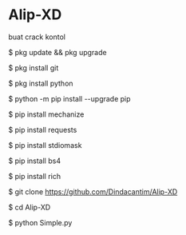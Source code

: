 # Alip-XD
buat crack kontol

$ pkg update && pkg upgrade 

$ pkg install git 

$ pkg install python 

$ python -m pip install --upgrade pip 

$ pip install mechanize 

$ pip install requests 

$ pip install stdiomask 

$ pip install bs4 

$ pip install rich

$ git clone https://github.com/Dindacantim/Alip-XD

$ cd Alip-XD

$ python Simple.py
